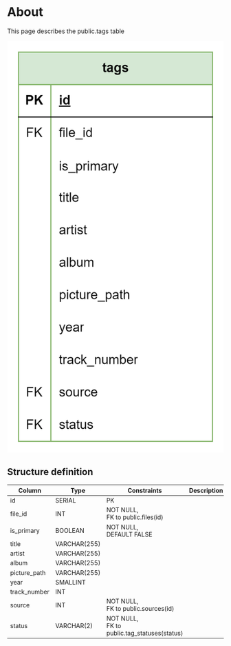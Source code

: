 # About

This page describes the public.tags table

![alt text](tags.png)

## Structure definition

| Column | Type | Constraints | Description |
| - | - | - | - |
| id | SERIAL | PK |
| file_id | INT | NOT NULL,<br/> FK to public.files(id) |
| is_primary | BOOLEAN | NOT NULL,<br/> DEFAULT FALSE |
| title | VARCHAR(255) |
| artist | VARCHAR(255) |
| album | VARCHAR(255) |
| picture_path | VARCHAR(255) |
| year | SMALLINT |
| track_number | INT |
| source | INT | NOT NULL,<br/> FK to public.sources(id) |
| status | VARCHAR(2) | NOT NULL,<br/> FK to public.tag_statuses(status) |
